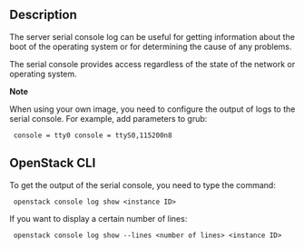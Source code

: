 Description
-----------

The server serial console log can be useful for getting information about the boot of the operating system or for determining the cause of any problems.

The serial console provides access regardless of the state of the network or operating system.

**Note**

When using your own image, you need to configure the output of logs to the serial console. For example, add parameters to grub:

```
 console = tty0 console = ttyS0,115200n8
```

OpenStack CLI
-------------

To get the output of the serial console, you need to type the command:

```
 openstack console log show <instance ID>
```

If you want to display a certain number of lines:

```
 openstack console log show --lines <number of lines> <instance ID>
```